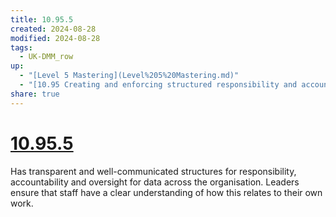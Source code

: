 ```yaml
---
title: 10.95.5
created: 2024-08-28
modified: 2024-08-28
tags:
  - UK-DMM_row
up:
  - "[Level 5 Mastering](Level%205%20Mastering.md)"
  - "[10.95 Creating and enforcing structured responsibility and accountability for data](10.95%20Creating%20and%20enforcing%20structured%20responsibility%20and%20accountability%20for%20data.md)"
share: true
---
```

# [10.95.5](10.95.5.md)
Has transparent and well-communicated structures for responsibility, accountability and oversight for data across the organisation. Leaders ensure that staff have a clear understanding of how this relates to their own work.